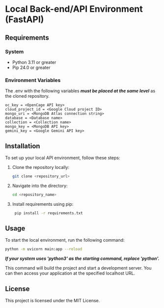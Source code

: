 # Local Back-end/API Environment (FastAPI)

## Requirements

### System
- Python 3.11 or greater
- Pip 24.0 or greater

### Environment Variables

The .env with the following variables ***must be placed at the same level*** as the cloned repository.
```
oc_key = <OpenCage API key>
cloud_project_id = <Google Cloud project ID>
mongo_uri = <MongoDB Atlas connection string>
database = <Database name>
collection = <Collection name>
mongo_key = <MongoDB API key>
gemini_key = <Google Gemini API key>
```

## Installation

To set up your local API environment, follow these steps:

1. Clone the repository locally:
   ```sh
   git clone <repository_url>
2. Navigate into the directory:
   ```sh
   cd <repository_name>
3. Install requirements using pip:
   ```sh
    pip install -r requirements.txt

## Usage

To start the local environment, run the following command:
  ```sh
  python -m uvicorn main:app --reload
  ```
***If your system uses 'python3' as the starting command, replace 'python'.***

This command will build the project and start a development server. You can then access your application at the specified localhost URL.

## License

This project is licensed under the MIT License.
